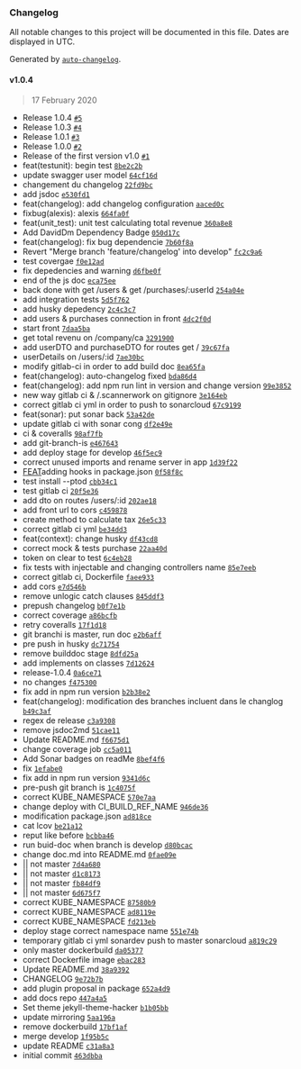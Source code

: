 ### Changelog

All notable changes to this project will be documented in this file. Dates are displayed in UTC.

Generated by [`auto-changelog`](https://github.com/CookPete/auto-changelog).

#### v1.0.4

> 17 February 2020

- Release 1.0.4 [`#5`](https://github.com/Laplo/mspr_ci/pull/5)
- Release 1.0.3 [`#4`](https://github.com/Laplo/mspr_ci/pull/4)
- Release 1.0.1 [`#3`](https://github.com/Laplo/mspr_ci/pull/3)
- Release 1.0.0 [`#2`](https://github.com/Laplo/mspr_ci/pull/2)
- Release of the first version v1.0 [`#1`](https://github.com/Laplo/mspr_ci/pull/1)
- feat(testunit): begin test [`8be2c2b`](https://github.com/Laplo/mspr_ci/commit/8be2c2b81598210227f9f6c53af37b6d8ddde396)
- update swagger user model [`64cf16d`](https://github.com/Laplo/mspr_ci/commit/64cf16dfbc1967f7058785868ffbaa2ce56c90e3)
- changement du changelog [`22fd9bc`](https://github.com/Laplo/mspr_ci/commit/22fd9bcd4cd8a47519f0c08f11c487d0327b35f3)
- add jsdoc [`e530fd1`](https://github.com/Laplo/mspr_ci/commit/e530fd1bd38c1c69eb9a697cf94dd1ba9a9d2404)
- feat(changelog): add changelog configuration [`aaced0c`](https://github.com/Laplo/mspr_ci/commit/aaced0c1e86b41236d2b25649a3e5cb2fdea82a3)
- fixbug(alexis): alexis [`664fa0f`](https://github.com/Laplo/mspr_ci/commit/664fa0fbc4e1da23a33ee021514eea8501eccdbe)
- feat(unit_test): unit test calculating total revenue [`360a8e8`](https://github.com/Laplo/mspr_ci/commit/360a8e8ac257d2ccb681d4dd012e6a9e0ac0da09)
- Add DavidDm Dependency Badge [`050d17c`](https://github.com/Laplo/mspr_ci/commit/050d17c39ac1535d5809758aa8881839ae533de3)
- feat(changelog): fix bug dependencie [`7b60f8a`](https://github.com/Laplo/mspr_ci/commit/7b60f8addedc97cf575a22abf5bcaa229bf22e25)
- Revert "Merge branch 'feature/changelog' into develop" [`fc2c9a6`](https://github.com/Laplo/mspr_ci/commit/fc2c9a6c0f0e3620d081a434fb2771c939476508)
- test covergae [`f0e12ad`](https://github.com/Laplo/mspr_ci/commit/f0e12ad3fdbae35ea6b8786902fc26dc05b9f59a)
- fix depedencies and warning [`d6fbe0f`](https://github.com/Laplo/mspr_ci/commit/d6fbe0fffe9bf8757e1e12aa7b2508b68e19a715)
- end of the js doc [`eca75ee`](https://github.com/Laplo/mspr_ci/commit/eca75ee9ec4dfe854177e5a5e407c94ced77f23b)
- back done with get /users & get /purchases/:userId [`254a04e`](https://github.com/Laplo/mspr_ci/commit/254a04ec8d398176530a4c7672a958de9802a557)
- add integration tests [`5d5f762`](https://github.com/Laplo/mspr_ci/commit/5d5f7621d04b1eddd5bee54d92ef669ff6aa0e32)
- add husky depedency [`2c4c3c7`](https://github.com/Laplo/mspr_ci/commit/2c4c3c7192379c541d9c9eea823d9a6a7ba9e8a6)
- add users & purchases connection in front [`4dc2f0d`](https://github.com/Laplo/mspr_ci/commit/4dc2f0dce0499508da657f9d0c159583797e07e4)
- start front [`7daa5ba`](https://github.com/Laplo/mspr_ci/commit/7daa5ba0b8a3fc6cd183633af145f30e8d741648)
- get total revenu on /company/ca [`3291900`](https://github.com/Laplo/mspr_ci/commit/32919003621e65e9f4c08a705053c75e56f62bb0)
- add userDTO and purchaseDTO for routes get / [`39c67fa`](https://github.com/Laplo/mspr_ci/commit/39c67fa300dfdf52c111204b488617c811679254)
- userDetails on /users/:id [`7ae30bc`](https://github.com/Laplo/mspr_ci/commit/7ae30bc38fcc17804eac0463119d1a78be144d4b)
- modify gitlab-ci in order to add build doc [`8ea65fa`](https://github.com/Laplo/mspr_ci/commit/8ea65faaff3b164765fc0ad6ee75782f9fe2c7cc)
- feat(changelog): auto-changelog fixed [`bda86d4`](https://github.com/Laplo/mspr_ci/commit/bda86d4b266e1584173152a3612bc6bc61a024d5)
- feat(changelog): add npm run lint in version and change version [`99e3852`](https://github.com/Laplo/mspr_ci/commit/99e38529fb4215790ab48fe59e96d385aaebf7a8)
- new way gitlab ci & /.scannerwork on gitignore [`3e164eb`](https://github.com/Laplo/mspr_ci/commit/3e164ebe4bdcf74024e73188a767e9fa99b57227)
- correct gitlab ci yml in order to push to sonarcloud [`67c9199`](https://github.com/Laplo/mspr_ci/commit/67c9199c4f18566034f56fd8247b53f13a2f7fef)
- feat(sonar): put sonar back [`53a42de`](https://github.com/Laplo/mspr_ci/commit/53a42deec8d56205c69a12185eb48147102244a6)
- update gitlab ci with sonar cong [`df2e49e`](https://github.com/Laplo/mspr_ci/commit/df2e49ec62b74eb02236a55791b7497cdd6cab51)
- ci & coveralls [`98af7fb`](https://github.com/Laplo/mspr_ci/commit/98af7fb1fb949e8a6d70887513c7f5dfa29197b0)
- add git-branch-is [`e467643`](https://github.com/Laplo/mspr_ci/commit/e46764357274b1b41f27d3849237da11f7ac9d22)
- add deploy stage for develop [`46f5ec9`](https://github.com/Laplo/mspr_ci/commit/46f5ec9ce3f9d47b3825acab04f9a18182f983a8)
- correct unused imports and rename server in app [`1d39f22`](https://github.com/Laplo/mspr_ci/commit/1d39f22dd27eb38c46f0ba80d7f2078efcd7c13f)
- [FEAT](hooks)adding hooks in package.json [`0f58f8c`](https://github.com/Laplo/mspr_ci/commit/0f58f8c12a4ff79e9cd99f3580c21f014f79641e)
- test install --ptod [`cbb34c1`](https://github.com/Laplo/mspr_ci/commit/cbb34c1202bd6797fbf0babb4662118719e87598)
- test gitlab ci [`20f5e36`](https://github.com/Laplo/mspr_ci/commit/20f5e36d68c6e40d8b67823b6e8c2991c85b6b81)
- add dto on routes /users/:id [`202ae18`](https://github.com/Laplo/mspr_ci/commit/202ae18c92a70c9365f5995470ae6388e1f70008)
- add front url to cors [`c459878`](https://github.com/Laplo/mspr_ci/commit/c4598787387199408a6c1516a7a3c7e522b42f43)
- create method to calculate tax [`26e5c33`](https://github.com/Laplo/mspr_ci/commit/26e5c33f9600bac4473800d122550d043e4deff8)
- correct gitlab ci yml [`be34dd3`](https://github.com/Laplo/mspr_ci/commit/be34dd3d3ea6836d6d0a84a87da5e39c83e8d048)
- feat(context): change husky [`df43cd8`](https://github.com/Laplo/mspr_ci/commit/df43cd86fb8f36cb1f4a4bb3c2e10c739858a818)
- correct mock & tests purchase [`22aa40d`](https://github.com/Laplo/mspr_ci/commit/22aa40d994be5a0434440533f1a316532dc3ea59)
- token on clear to test [`6c4eb28`](https://github.com/Laplo/mspr_ci/commit/6c4eb28cb035efb981030660dab7143ef5817044)
- fix tests with injectable and changing controllers name [`85e7eeb`](https://github.com/Laplo/mspr_ci/commit/85e7eeb7b1e852648c0cd3fd6f3d2c746332ef84)
- correct gitlab ci, Dockerfile [`faee933`](https://github.com/Laplo/mspr_ci/commit/faee9336f22f2e875b8dc7e60cb0779688588fb8)
- add cors [`e7d546b`](https://github.com/Laplo/mspr_ci/commit/e7d546b78ae92b81b43759a387401f1774338df3)
- remove unlogic catch clauses [`845ddf3`](https://github.com/Laplo/mspr_ci/commit/845ddf33826c1674a1a1c3c99f08bec48d8fb813)
- prepush changelog [`b0f7e1b`](https://github.com/Laplo/mspr_ci/commit/b0f7e1b30d28a7f09f2e9e0230fbd7864ba75eec)
- correct coverage [`a86bcfb`](https://github.com/Laplo/mspr_ci/commit/a86bcfbd157e4fe1be4303399e01fa0b2a92dbf3)
- retry coveralls [`17f1d18`](https://github.com/Laplo/mspr_ci/commit/17f1d1834c0ba10376123e69a46379c1d0d0b080)
- git branchi is master, run doc [`e2b6aff`](https://github.com/Laplo/mspr_ci/commit/e2b6afff90a0c2d79f50db9f174811ea03ebd025)
- pre push in husky [`dc71754`](https://github.com/Laplo/mspr_ci/commit/dc71754143cb233163aa42e0f60774d4871dbee8)
- remove builddoc stage [`8dfd25a`](https://github.com/Laplo/mspr_ci/commit/8dfd25a86cf204fc337a5a0a82dcfb641222d8b0)
- add implements on classes [`7d12624`](https://github.com/Laplo/mspr_ci/commit/7d12624bdce0c89483c2e4aa2e87debb9fbfe9cb)
- release-1.0.4 [`0a6ce71`](https://github.com/Laplo/mspr_ci/commit/0a6ce718f674e1985f3716d23dc3e506771ba039)
- no changes [`f475300`](https://github.com/Laplo/mspr_ci/commit/f4753004039305ca84288614a084fb4f97a74381)
- fix add in npm run version [`b2b38e2`](https://github.com/Laplo/mspr_ci/commit/b2b38e20d0531fed732fa2cc13fac5cb4b939c93)
- feat(changelog): modification des branches incluent dans le changlog [`b49c3af`](https://github.com/Laplo/mspr_ci/commit/b49c3aff0cf024b6f9c7443935458e7c6e0aa612)
- regex de release [`c3a9308`](https://github.com/Laplo/mspr_ci/commit/c3a93082f778a63ed3c0d394ef779d45fbdd8db0)
- remove jsdoc2md [`51cae11`](https://github.com/Laplo/mspr_ci/commit/51cae113c0832f8c25dd7d369bc7bea9646fb0c9)
- Update README.md [`f6675d1`](https://github.com/Laplo/mspr_ci/commit/f6675d1c2b4209af0d3c41e807fd06d1c08da831)
- change coverage job [`cc5a011`](https://github.com/Laplo/mspr_ci/commit/cc5a011d5946d0bff1edbb984c1653ca71d54760)
- Add Sonar badges on readMe [`8bef4f6`](https://github.com/Laplo/mspr_ci/commit/8bef4f6bd36444686dd9c3c766465a0d67f6ab08)
- fix [`1efabe0`](https://github.com/Laplo/mspr_ci/commit/1efabe094fc3c6432d1e2d821d3154dc968109a9)
- fix add in npm run version [`9341d6c`](https://github.com/Laplo/mspr_ci/commit/9341d6c49bbab29d14aa1655d9fde85fe3ccaaf7)
- pre-push git branch is [`1c4075f`](https://github.com/Laplo/mspr_ci/commit/1c4075f8c1f772ea815dab84a0da604018556a6b)
- correct KUBE_NAMESPACE [`570e7aa`](https://github.com/Laplo/mspr_ci/commit/570e7aab8489c425a7abcd322f478d9641be4202)
- change deploy with CI_BUILD_REF_NAME [`946de36`](https://github.com/Laplo/mspr_ci/commit/946de360b84097e6e333e14bd6f0a9392483a9d2)
- modification package.json [`ad818ce`](https://github.com/Laplo/mspr_ci/commit/ad818ce9ac02787c7867ab31fc15f05cc03529a6)
- cat lcov [`be21a12`](https://github.com/Laplo/mspr_ci/commit/be21a12a1f2f2cc1cdc48338f9d97f06fda0f2e0)
- reput like before [`bcbba46`](https://github.com/Laplo/mspr_ci/commit/bcbba46b1b80b0915657a7548ba9d077c77dff89)
- run buid-doc when branch is develop [`d80bcac`](https://github.com/Laplo/mspr_ci/commit/d80bcac5676b773ace5de53da0e553c9df4ed653)
- change doc.md into README.md [`0fae09e`](https://github.com/Laplo/mspr_ci/commit/0fae09efafa5a2d1290bd2e34ec4b874a369b854)
- || not master [`7d4a680`](https://github.com/Laplo/mspr_ci/commit/7d4a680e377a468d66aafcccc9893259c23081e6)
- || not master [`d1c8173`](https://github.com/Laplo/mspr_ci/commit/d1c8173e49316a8668762c0e9c04df0520c1ac06)
- || not master [`fb84df9`](https://github.com/Laplo/mspr_ci/commit/fb84df9048fa30ac00e84c147d65354d6a2f280a)
- || not master [`6d675f7`](https://github.com/Laplo/mspr_ci/commit/6d675f70e3a6de421484bc28021401ebafd02d89)
- correct KUBE_NAMESPACE [`87580b9`](https://github.com/Laplo/mspr_ci/commit/87580b98cb74ff19db420c6ce8886c13a20a6780)
- correct KUBE_NAMESPACE [`ad8119e`](https://github.com/Laplo/mspr_ci/commit/ad8119e63c40b5c45ba82580f8d703d8c9394dbe)
- correct KUBE_NAMESPACE [`fd213eb`](https://github.com/Laplo/mspr_ci/commit/fd213eb03996bbb2f3d522d1a382dd74676887fa)
- deploy stage correct namespace name [`551e74b`](https://github.com/Laplo/mspr_ci/commit/551e74bef3094c17856ee7762594cc45647c080f)
- temporary gitlab ci yml sonardev push to master sonarcloud [`a819c29`](https://github.com/Laplo/mspr_ci/commit/a819c29b272182a2cfcf7e70b011b35087999d64)
- only master dockerbuild [`da05377`](https://github.com/Laplo/mspr_ci/commit/da053773878f8eb9646d064e0ba667127db6363c)
- correct Dockerfile image [`ebac283`](https://github.com/Laplo/mspr_ci/commit/ebac283b8470ded867f64adf1e98459d7fc9e06d)
- Update README.md [`38a9392`](https://github.com/Laplo/mspr_ci/commit/38a9392f05b5718ab4b4b354abcf52bb43aff094)
- CHANGELOG [`9e72b7b`](https://github.com/Laplo/mspr_ci/commit/9e72b7b5b9cae079dde5d9aa8b44c85220d57a61)
- add plugin proposal in package [`652a4d9`](https://github.com/Laplo/mspr_ci/commit/652a4d95253692449874fcf697a081a2f20dbbb9)
- add docs repo [`447a4a5`](https://github.com/Laplo/mspr_ci/commit/447a4a5fd648b5c5415990b420bb09ddefcdf469)
- Set theme jekyll-theme-hacker [`b1b05bb`](https://github.com/Laplo/mspr_ci/commit/b1b05bbcc20c3ff0b990e243c58183a514953fa1)
- update mirroring [`5aa196a`](https://github.com/Laplo/mspr_ci/commit/5aa196a59a86a9a9f0d161cdf8bc7c6bafd3617b)
- remove dockerbuild [`17bf1af`](https://github.com/Laplo/mspr_ci/commit/17bf1af85470ddeed5c6a43863ad5f22810c939f)
- merge develop [`1f95b5c`](https://github.com/Laplo/mspr_ci/commit/1f95b5c4280b642ceb6ff4721a384da54cff73c5)
- update README [`c31a8a3`](https://github.com/Laplo/mspr_ci/commit/c31a8a38a16320c454a8e5a80fec88426295010e)
- initial commit [`463dbba`](https://github.com/Laplo/mspr_ci/commit/463dbba76bf2f23b79c6929038d3f5cbe9b63afc)
